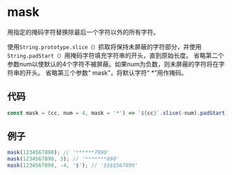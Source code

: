 # mask

用指定的掩码字符替换除最后一个字符以外的所有字符。

使用`String.prototype.slice（）`抓取将保持未屏蔽的字符部分，并使用`String.padStart（）`用掩码字符填充字符串的开头，直到原始长度。
省略第二个参数num以使默认的4个字符不被屏蔽。如果num为负数，则未屏蔽的字符将在字符串的开头。
省略第三个参数“ mask”，将默认字符“ *”用作掩码。

## 代码

```js
const mask = (cc, num = 4, mask = '*') => `${cc}`.slice(-num).padStart(`${cc}`.length, mask);
```

## 例子

```js
mask(1234567890); // '******7890'
mask(1234567890, 3); // '*******890'
mask(1234567890, -4, '$'); // '$$$$567890'
```
